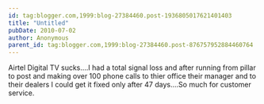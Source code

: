 ```yaml
---
id: tag:blogger.com,1999:blog-27384460.post-1936805017621401403
title: "Untitled"
pubDate: 2010-07-02
author: Anonymous
parent_id: tag:blogger.com,1999:blog-27384460.post-876757952884460764
---
```


Airtel Digital TV sucks....I had a total signal loss and after running from pillar to post and making over 100 phone calls to thier office their manager and to their dealers I could get it fixed only after 47 days....So much for customer service.